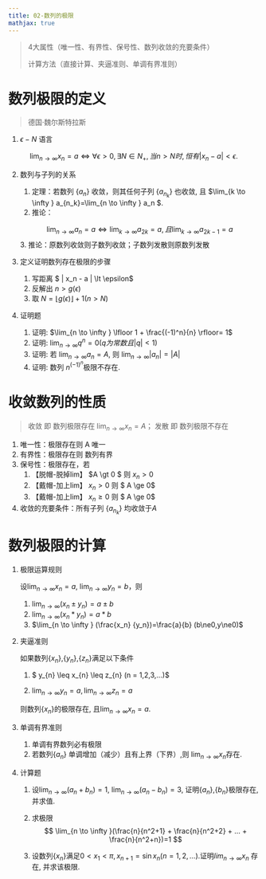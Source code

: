 ```yaml
---
title: 02-数列的极限
mathjax: true
---
```


> 4大属性（唯一性、有界性、保号性、数列收敛的充要条件）
> 
> 计算方法（直接计算、夹逼准则、单调有界准则）


# 数列极限的定义

>  德国·魏尔斯特拉斯

1. $\epsilon-N$ 语言

  $$
  \lim_{n \to \infty } x_n = a \iff \forall \epsilon \gt 0, \exists N \in N_+, 当 n \gt N 时, 恒有 | x_n - a | \lt \epsilon.
  $$

2. 数列与子列的关系

   1. 定理：若数列 $\{a_n\}$ 收敛，则其任何子列 $\{a_{n_k}\}$ 也收敛, 且 $\lim_{k \to \infty } a_{n_k}=\lim_{n \to \infty } a_n $.
   2. 推论： 

   $$
   \lim_{n \to \infty } a_n=a \iff \lim_{k \to \infty } a_{2k}=a, 且 \lim_{k \to \infty } a_{2k-1}=a
   $$
   3. 推论：原数列收敛则子数列收敛；子数列发散则原数列发散

3. 定义证明数列存在极限的步骤

   1. 写距离 $ | x_n - a | \lt \epsilon$
   2. 反解出 $n > g(\epsilon)$
   3. 取 $N = \lfloor g(\epsilon)\rfloor + 1 (n \gt N)$

4. 证明题

   1. 证明: $\lim_{n \to \infty }  \lfloor 1 + \frac{(-1)^n}{n} \rfloor= 1$
   2. 证明: $\lim_{n \to \infty } q^n=0 (q 为常数且 |q| \lt 1)$
   3. 证明: 若 $\lim_{n \to \infty } a_n=A$, 则 $\lim_{n \to \infty } |a_n|=|A|$
   4. 证明: 数列 $n^{(-1)^n}$极限不存在.

# 收敛数列的性质

> 收敛 即 数列极限存在  $\lim_{n \to \infty } x_n=A$；
> 发散 即 数列极限不存在

1. 唯一性：极限存在则 A 唯一
2. 有界性：极限存在则 数列有界
3. 保号性：极限存在，若 
   1. 【脱帽-脱掉lim】 $A \gt 0 $ 则 $x_n \gt 0$ 
   2. 【戴帽-加上lim】 $x_n \gt 0$ 则 $ A \ge 0$
   3. 【戴帽-加上lim】 $x_n \ge 0$ 则 $ A \ge 0$
4. 收敛的充要条件：所有子列 $\{a_{n_k}\}$ 均收敛于$A$

# 数列极限的计算

1. 极限运算规则

   设$\lim_{n \to \infty } x_n=a$, $\lim_{n \to \infty } y_n=b$，则
   1. $\lim_{n \to \infty } (x_n \pm y_n)=a \pm b$
   2. $\lim_{n \to \infty } (x_n * y_n)=a * b$
   3. $\lim_{n \to \infty } (\frac{x_n}  {y_n})=\frac{a}{b} (b\ne0,y\ne0)$


2. 夹逼准则

   如果数列$\{x_{n}\}$,$\{y_{n}\}$,$\{z_{n}\}$满足以下条件
   1. $ y_{n} \leq x_{n} \leq z_{n} (n = 1,2,3,...)$

   2. $\lim_{n \to \infty } y_n=a,  \lim_{n \to \infty } z_n=a$

   则数列$\{x_{n}\}$的极限存在, 且$\lim_{n \to \infty } x_n=a$.

3. 单调有界准则

   1. 单调有界数列必有极限
   2. 若数列$\{a_{n}\}$ 单调增加（减少）且有上界（下界）,则 $\lim_{n \to \infty } x_n$存在.
   
4. 计算题


   1. 设$\lim_{n \to \infty } (a_n + b_n)=1$, $\lim_{n \to \infty } (a_n - b_n)=3$, 证明$\{a_{n}\}$,$\{b_{n}\}$极限存在, 并求值.

   2. 求极限
      $$
      \lim_{n \to \infty }(\frac{n}{n^2+1} + \frac{n}{n^2+2} + ... + \frac{n}{n^2+n})=1
      $$
      

   3. 设数列$\{x_n\}$满足$0 < x_1 < \pi, x_{n+1} = \sin x_n (n=1,2,...)$.证明$lim_{n \to \infty} x_n$ 存在, 并求该极限.

      

